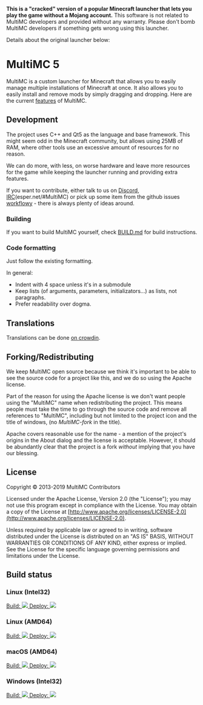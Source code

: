**This is a "cracked" version of a popular Minecraft launcher that lets you play the game without a Mojang account.**
This software is not related to MultiMC developers and provided without any warranty. Please don't bomb MultiMC developers if something gets wrong using this launcher.

Details about the original launcher below:

MultiMC 5
=========

MultiMC is a custom launcher for Minecraft that allows you to easily manage multiple installations of Minecraft at once. It also allows you to easily install and remove mods by simply dragging and dropping. Here are the current [features](https://github.com/MultiMC/MultiMC5/wiki#features) of MultiMC.


## Development
The project uses C++ and Qt5 as the language and base framework. This might seem odd in the Minecraft community, but allows using 25MB of RAM, where other tools use an excessive amount of resources for no reason.

We can do more, with less, on worse hardware and leave more resources for the game while keeping the launcher running and providing extra features.

If you want to contribute, either talk to us on [Discord](https://discord.gg/0k2zsXGNHs0fE4Wm), [IRC](http://webchat.esper.net/?nick=&channels=MultiMC)(esper.net/#MultiMC) or pick up some item from the github issues [workflowy](https://github.com/MultiMC/MultiMC5/issues) - there is always plenty of ideas around.

### Building
If you want to build MultiMC yourself, check [BUILD.md](BUILD.md) for build instructions.

### Code formatting
Just follow the existing formatting.

In general:
* Indent with 4 space unless it's in a submodule
* Keep lists (of arguments, parameters, initializators...) as lists, not paragraphs.
* Prefer readability over dogma.


## Translations
Translations can be done [on crowdin](https://translate.multimc.org).

## Forking/Redistributing
We keep MultiMC open source because we think it's important to be able to see the source code for a project like this, and we do so using the Apache license.

Part of the reason for using the Apache license is we don't want people using the "MultiMC" name when redistributing the project. This means people must take the time to go through the source code and remove all references to "MultiMC", including but not limited to the project icon and the title of windows, (no *MultiMC-fork* in the title).

Apache covers reasonable use for the name - a mention of the project's origins in the About dialog and the license is acceptable. However, it should be abundantly clear that the project is a fork *without* implying that you have our blessing.


## License
Copyright &copy; 2013-2019 MultiMC Contributors

Licensed under the Apache License, Version 2.0 (the "License"); you may not use this program except in compliance with the License. You may obtain a copy of the License at [http://www.apache.org/licenses/LICENSE-2.0](http://www.apache.org/licenses/LICENSE-2.0).

Unless required by applicable law or agreed to in writing, software distributed under the License is distributed on an "AS IS" BASIS, WITHOUT WARRANTIES OR CONDITIONS OF ANY KIND, either express or implied. See the License for the specific language governing permissions and limitations under the License.

## Build status
### Linux (Intel32)
<a href="https://teamcity.multimc.org/viewType.html?buildTypeId=MultiMC_Launcher_Linux32_Build&guest=1">
Build: <img src="https://teamcity.multimc.org/app/rest/builds/buildType:(id:MultiMC_Launcher_Linux32_Build)/statusIcon"/>
</a>
<a href="https://teamcity.multimc.org/viewType.html?buildTypeId=MultiMC_Launcher_Linux32_Deploy&guest=1">
Deploy: <img src="https://teamcity.multimc.org/app/rest/builds/buildType:(id:MultiMC_Launcher_Linux32_Deploy)/statusIcon"/>
</a>

### Linux (AMD64)
<a href="https://teamcity.multimc.org/viewType.html?buildTypeId=MultiMC_Launcher_Linux64_Build&guest=1">
Build: <img src="https://teamcity.multimc.org/app/rest/builds/buildType:(id:MultiMC_Launcher_Linux64_Build)/statusIcon"/>
</a>
<a href="https://teamcity.multimc.org/viewType.html?buildTypeId=MultiMC_Launcher_Linux64_Deploy&guest=1">
Deploy: <img src="https://teamcity.multimc.org/app/rest/builds/buildType:(id:MultiMC_Launcher_Linux64_Deploy)/statusIcon"/>
</a>

### macOS (AMD64)
<a href="https://teamcity.multimc.org/viewType.html?buildTypeId=MultiMC_Launcher_MacOS_Build&guest=1">
Build: <img src="https://teamcity.multimc.org/app/rest/builds/buildType:(id:MultiMC_Launcher_MacOS_Build)/statusIcon"/>
</a>
<a href="https://teamcity.multimc.org/viewType.html?buildTypeId=MultiMC_Launcher_MacOS_Deploy&guest=1">
Deploy: <img src="https://teamcity.multimc.org/app/rest/builds/buildType:(id:MultiMC_Launcher_MacOS_Deploy)/statusIcon"/>
</a>

### Windows (Intel32)
<a href="https://teamcity.multimc.org/viewType.html?buildTypeId=MultiMC_Launcher_Windows_Build&guest=1">
Build: <img src="https://teamcity.multimc.org/app/rest/builds/buildType:(id:MultiMC_Launcher_Windows_Build)/statusIcon"/>
</a>
<a href="https://teamcity.multimc.org/viewType.html?buildTypeId=MultiMC_Launcher_Windows_Deploy&guest=1">
Deploy: <img src="https://teamcity.multimc.org/app/rest/builds/buildType:(id:MultiMC_Launcher_Windows_Deploy)/statusIcon"/>
</a>
